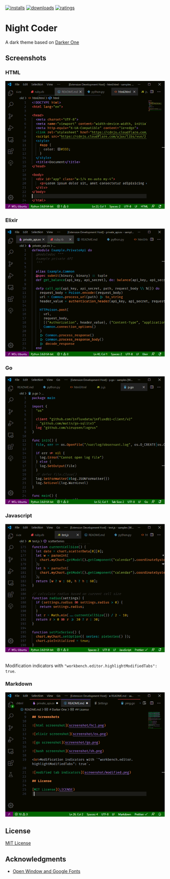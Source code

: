 [![installs](https://vsmarketplacebadge.apphb.com/installs/a5hk.night-coder.svg?style=for-the-badge&color=006600&labelColor=080800)](https://marketplace.visualstudio.com/items?itemName=a5hk.night-coder)
[![downloads](https://vsmarketplacebadge.apphb.com/downloads/a5hk.night-coder.svg?style=for-the-badge&color=006600&labelColor=080800)](https://marketplace.visualstudio.com/items?itemName=a5hk.night-coder)
[![ratings](https://vsmarketplacebadge.apphb.com/rating-star/a5hk.night-coder.svg?style=for-the-badge&color=006600&labelColor=080800)](https://marketplace.visualstudio.com/items?itemName=a5hk.night-coder)

# Night Coder

A dark theme based on [Darker One](https://github.com/a5hk/darker-one)

## Screenshots

### HTML

![html screenshot](screenshot/html.png)

### Elixir

![elixir screenshot](screenshot/elixir.png)

### Go

![go screenshot](screenshot/go.png)

### Javascript

![javascript screenshot](screenshot/javascript.png)

<br>Modification indicators with `"workbench.editor.highlightModifiedTabs": true`.

### Markdown

![modified tab indicators](screenshot/modified.png)

## License

[MIT License](LICENSE)

## Acknowledgments

- [Open Window and Google Fonts](https://fonts.google.com/specimen/Caesar+Dressing)
